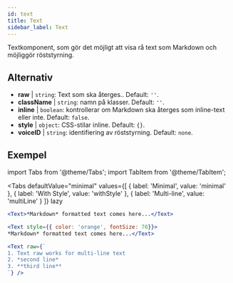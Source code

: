 ```yaml
---
id: text 
title: Text
sidebar_label: Text
---
```


Textkomponent, som gör det möjligt att visa rå text som Markdown och möjliggör röststyrning.

## Alternativ

* __raw__ | `string`: Text som ska återges.. Default: `''`.
* __className__ | `string`: namn på klasser. Default: `''`.
* __inline__ | `boolean`: kontrollerar om Markdown ska återges som inline-text eller inte. Default: `false`.
* __style__ | `object`: CSS-stilar inline. Default: `{}`.
* __voiceID__ | `string`: identifiering av röststyrning. Default: `none`.


## Exempel


import Tabs from '@theme/Tabs';
import TabItem from '@theme/TabItem';

<Tabs
    defaultValue="minimal"
    values={[
        { label: 'Minimal', value: 'minimal' },
        { label: 'With Style', value: 'withStyle' },
        { label: 'Multi-line', value: 'multiLine' }
    ]}
    lazy
>
<TabItem value="minimal">

```jsx live
<Text>*Markdown* formatted text comes here...</Text>
```

</TabItem>

<TabItem value="withStyle">

```jsx live
<Text style={{ color: 'orange', fontSize: 70}}>
*Markdown* formatted text comes here...</Text>
```
</TabItem>

<TabItem value="multiLine">

```jsx live
<Text raw={`
1. Text raw works for multi-line text
2. *second line*
3. **third line**
`} />
```
</TabItem>

</Tabs>
